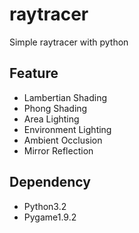 # raytracer
Simple raytracer with python

## Feature
- Lambertian Shading
- Phong Shading
- Area Lighting
- Environment Lighting
- Ambient Occlusion
- Mirror Reflection

## Dependency
- Python3.2
- Pygame1.9.2